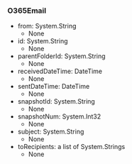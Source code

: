 ### O365Email
- from: System.String
  - None
- id: System.String
  - None
- parentFolderId: System.String
  - None
- receivedDateTime: DateTime
  - None
- sentDateTime: DateTime
  - None
- snapshotId: System.String
  - None
- snapshotNum: System.Int32
  - None
- subject: System.String
  - None
- toRecipients: a list of System.Strings
  - None
